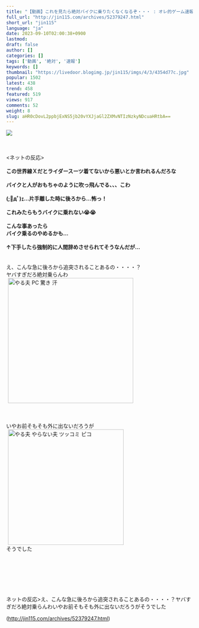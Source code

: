 ```yaml
---
title: "【動画】これを見たら絶対バイクに乗りたくなくなるぞ・・・ : オレ的ゲーム速報＠刃"
full_url: "http://jin115.com/archives/52379247.html"
short_url: "jin115"
language: "ja"
date: 2023-09-10T02:00:38+0900
lastmod: 
draft: false
author: []
categories: []
tags: ['動画', '絶対', '速報']
keywords: []
thumbnail: "https://livedoor.blogimg.jp/jin115/imgs/4/3/4354d77c.jpg"
popular: 1502
latest: 438
trend: 458
featured: 519
views: 917
comments: 52
weight: 8
slug: aHR0cDovL2ppbjExNS5jb20vYXJjaGl2ZXMvNTIzNzkyNDcuaHRtbA==
---
```


![](https://livedoor.blogimg.jp/jin115/imgs/4/3/4354d77c.jpg)

<div><a name='more'></a> <br> <br> <ネットの反応><br> <b><br> この世界線Ｘだとライダースーツ着てないから悪いとか言われるんだろな</b><br> <br> <b>バイクと人がおもちゃのように吹っ飛んでる、、、こわ</b><br> <b><br> (;ﾟдﾟ)ｪ…片手離した時に後ろから…怖っ！</b><br> <b><br> これみたらもうバイクに乗れない😭😭</b><br> <br> <b>こんな事あったら<br> バイク乗るのやめるかも…</b><br> <br> <b>↑下手したら強制的に人間辞めさせられてそうなんだが…</b><br> <br> <br> え、こんな急に後ろから追突されることあるの・・・・？<br> ヤバすぎだろ絶対乗らんわ<br> <img src='https://livedoor.blogimg.jp/jin115/imgs/8/0/8076d1bb.gif' alt='やる夫 PC 驚き 汗' width='338' border='0' hspace='5' class='pict'><br> <br> <br> <br> いやお前そもそも外に出ないだろうが<br> <img src='https://livedoor.blogimg.jp/jin115/imgs/e/3/e3aede1d.gif' alt='やる夫 やらない夫 ツッコミ ピコ' width='312' border='0' hspace='5' class='pict'><br> そうでした<br> <br> <br> <br> <br> <br> <br> <p>ネットの反応>え、こんな急に後ろから追突されることあるの・・・・？ヤバすぎだろ絶対乗らんわいやお前そもそも外に出ないだろうがそうでした</p></div>

(http://jin115.com/archives/52379247.html)
